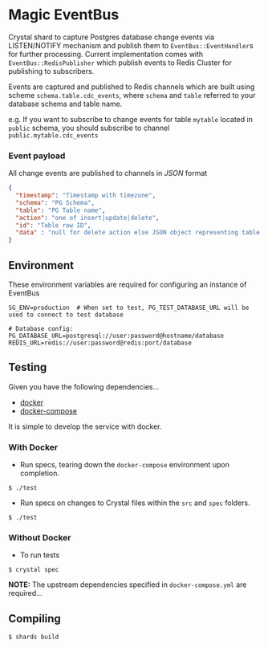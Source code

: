 # Magic EventBus

Crystal shard to capture Postgres database change events via LISTEN/NOTIFY mechanism and publish them to `EventBus::EventHandler`s for further processing. Current implementation comes with `EventBus::RedisPublisher` which publish events to Redis Cluster for publishing to subscribers.

Events are captured and published to Redis channels which are built using scheme `schema.table.cdc_events`, where `schema` and `table` referred to your database schema and table name.

e.g. If you want to subscribe to change events for table `mytable` located in `public` schema, you should subscribe to channel `public.mytable.cdc_events`


### Event payload

All change events are published to channels in *JSON* format

```json
{
  "timestamp": "Timestamp with timezone",
  "schema": "PG Schema",
  "table": "PG Table name",
  "action": "one of insert|update|delete",
  "id": "Table row ID",
  "data" : "null for delete action else JSON object representing table row data"
}
```

## Environment

These environment variables are required for configuring an instance of EventBus

```console
SG_ENV=production  # When set to test, PG_TEST_DATABASE_URL will be used to connect to test database

# Database config:
PG_DATABASE_URL=postgresql://user:password@hostname/database
REDIS_URL=redis://user:password@redis:port/database
```

## Testing

Given you have the following dependencies...

- [docker](https://www.docker.com/)
- [docker-compose](https://github.com/docker/compose)

It is simple to develop the service with docker.

### With Docker

- Run specs, tearing down the `docker-compose` environment upon completion.

```shell-session
$ ./test
```

- Run specs on changes to Crystal files within the `src` and `spec` folders.

```shell-session
$ ./test
```

### Without Docker

- To run tests

```shell-session
$ crystal spec
```

**NOTE:** The upstream dependencies specified in `docker-compose.yml` are required...

## Compiling

```shell-session
$ shards build
```
